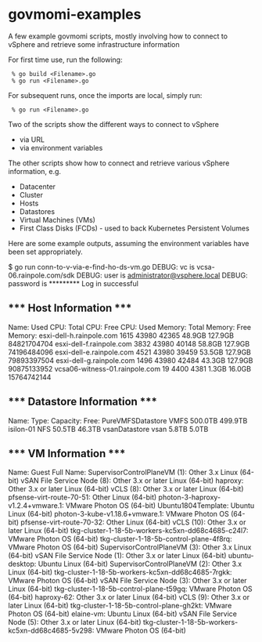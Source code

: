 # govmomi-examples #

A few example govmomi scripts, mostly involving how to connect to vSphere and retrieve some infrastructure information

For first time use, run the following:

```shell
 % go build <Filename>.go 
 % go run <Filename>.go
```

For subsequent runs, once the imports are local, simply run:

```shell
 % go run <Filename>.go
```

Two of the scripts show the different ways to connect to vSphere
- via URL
- via environment variables

The other scripts show how to connect and retrieve various vSphere information, e.g.
- Datacenter
- Cluster
- Hosts
- Datastores
- Virtual Machines (VMs)
- First Class Disks (FCDs) - used to back Kubernetes Persistent Volumes

Here are some example outputs, assuming the environment variables have been set appropriately.

$ go run conn-to-v-via-e-find-ho-ds-vm.go
DEBUG: vc is vcsa-06.rainpole.com/sdk
DEBUG: user is administrator@vsphere.local
DEBUG: password is *********
Log in successful

*** Host Information ***
------------------------

Name:                           Used CPU:  Total CPU:  Free CPU:  Used Memory:  Total Memory:  Free Memory:
esxi-dell-h.rainpole.com        1615       43980       42365      48.9GB        127.9GB        84821704704
esxi-dell-f.rainpole.com        3832       43980       40148      58.8GB        127.9GB        74196484096
esxi-dell-e.rainpole.com        4521       43980       39459      53.5GB        127.9GB        79893397504
esxi-dell-g.rainpole.com        1496       43980       42484      43.3GB        127.9GB        90875133952
vcsa06-witness-01.rainpole.com  19         4400        4381       1.3GB         16.0GB         15764742144

*** Datastore Information ***
------------------------------

Name:              Type:  Capacity:  Free:
PureVMFSDatastore  VMFS   500.0TB    499.9TB
isilon-01          NFS    50.5TB     46.3TB
vsanDatastore      vsan   5.8TB      5.0TB

*** VM Information ***
-----------------------

Name:                                               Guest Full Name:
SupervisorControlPlaneVM (1):                       Other 3.x Linux (64-bit)
vSAN File Service Node (8):                         Other 3.x or later Linux (64-bit)
haproxy:                                            Other 3.x or later Linux (64-bit)
vCLS (8):                                           Other 3.x or later Linux (64-bit)
pfsense-virt-route-70-51:                           Other Linux (64-bit)
photon-3-haproxy-v1.2.4+vmware.1:                   VMware Photon OS (64-bit)
Ubuntu1804Template:                                 Ubuntu Linux (64-bit)
photon-3-kube-v1.18.6+vmware.1:                     VMware Photon OS (64-bit)
pfsense-virt-route-70-32:                           Other Linux (64-bit)
vCLS (10):                                          Other 3.x or later Linux (64-bit)
tkg-cluster-1-18-5b-workers-kc5xn-dd68c4685-c24l7:  VMware Photon OS (64-bit)
tkg-cluster-1-18-5b-control-plane-4f8rq:            VMware Photon OS (64-bit)
SupervisorControlPlaneVM (3):                       Other 3.x Linux (64-bit)
vSAN File Service Node (1):                         Other 3.x or later Linux (64-bit)
ubuntu-desktop:                                     Ubuntu Linux (64-bit)
SupervisorControlPlaneVM (2):                       Other 3.x Linux (64-bit)
tkg-cluster-1-18-5b-workers-kc5xn-dd68c4685-7rgkk:  VMware Photon OS (64-bit)
vSAN File Service Node (3):                         Other 3.x or later Linux (64-bit)
tkg-cluster-1-18-5b-control-plane-t59gq:            VMware Photon OS (64-bit)
haproxy-62:                                         Other 3.x or later Linux (64-bit)
vCLS (9):                                           Other 3.x or later Linux (64-bit)
tkg-cluster-1-18-5b-control-plane-gh2kt:            VMware Photon OS (64-bit)
elaine-vm:                                          Ubuntu Linux (64-bit)
vSAN File Service Node (5):                         Other 3.x or later Linux (64-bit)
tkg-cluster-1-18-5b-workers-kc5xn-dd68c4685-5v298:  VMware Photon OS (64-bit)
